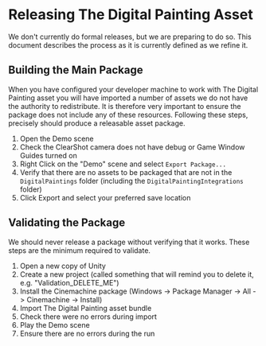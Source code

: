 ﻿# Releasing The Digital Painting Asset

We don't currently do formal releases, but we are preparing to do so. This document describes the process as it is currently defined as we refine it.

## Building the Main Package

When you have configured your developer machine to work with The Digital Painting asset you will have imported a number of assets we do not have the authority to redistribute. It is therefore very important to ensure the package does not include any of these resources. Following these steps, precisely should produce a releasable asset package.

  1. Open the Demo scene 
  2. Check the ClearShot camera does not have debug or Game Window Guides turned on
  2. Right Click on the "Demo" scene and select `Export Package...`
  3. Verify that there are no assets to be packaged that are not in the `DigitalPaintings` folder (including the `DigitalPaintingIntegrations` folder)
  4. Click Export and select your preferred save location

## Validating the Package

We should never release a package without verifying that it works. These steps are the minimum required to validate.

  1. Open a new copy of Unity
  2. Create a new project (called something that will remind you to delete it, e.g. "Validation_DELETE_ME")
  3. Install the Cinemachine package (Windows -> Package Manager -> All -> Cinemachine -> Install)
  3. Import The Digital Painting asset bundle
  4. Check there were no errors during import
  4. Play the Demo scene
  7. Ensure there are no errors during the run
 


